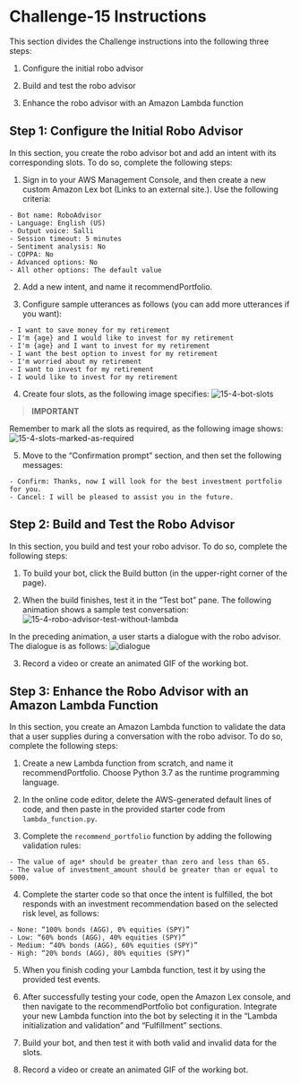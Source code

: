 # **Challenge-15 Instructions**
This section divides the Challenge instructions into the following three steps:

  1. Configure the initial robo advisor

  2. Build and test the robo advisor

  3. Enhance the robo advisor with an Amazon Lambda function

## **Step 1: Configure the Initial Robo Advisor**
In this section, you create the robo advisor bot and add an intent with its corresponding slots. To do so, complete the following steps:

  1. Sign in to your AWS Management Console, and then create a new custom Amazon Lex bot (Links to an external site.). Use the following criteria:

    - Bot name: RoboAdvisor
    - Language: English (US)
    - Output voice: Salli
    - Session timeout: 5 minutes
    - Sentiment analysis: No
    - COPPA: No
    - Advanced options: No
    - All other options: The default value

  2. Add a new intent, and name it recommendPortfolio.

  3. Configure sample utterances as follows (you can add more utterances if you want):

    - I want to save money for my retirement
    - I'm {age} and I would like to invest for my retirement
    - I'm {age} and I want to invest for my retirement
    - I want the best option to invest for my retirement
    - I'm worried about my retirement
    - I want to invest for my retirement
    - I would like to invest for my retirement

  4. Create four slots, as the following image specifies:
![15-4-bot-slots](https://user-images.githubusercontent.com/103230949/181870158-40e22942-5214-425f-8848-551023cf65ee.png)

> **IMPORTANT**

Remember to mark all the slots as required, as the following image shows:
![15-4-slots-marked-as-required](https://user-images.githubusercontent.com/103230949/181870171-b712ae43-32da-4f8e-861f-80003a7a903b.png)

  5. Move to the “Confirmation prompt” section, and then set the following messages:

    - Confirm: Thanks, now I will look for the best investment portfolio for you.
    - Cancel: I will be pleased to assist you in the future.

## **Step 2: Build and Test the Robo Advisor**
In this section, you build and test your robo advisor. To do so, complete the following steps:

  1. To build your bot, click the Build button (in the upper-right corner of the page).

  2. When the build finishes, test it in the “Test bot” pane. The following animation shows a sample test conversation:
![15-4-robo-advisor-test-without-lambda](https://user-images.githubusercontent.com/103230949/181870184-807b2be9-73f0-4768-89e7-68ef846473dc.gif)


In the preceding animation, a user starts a dialogue with the robo advisor. The dialogue is as follows:
![dialogue](https://user-images.githubusercontent.com/103230949/181870198-13561adc-11b6-4c29-8e00-88873f636f0d.png)

  3. Record a video or create an animated GIF of the working bot.

## **Step 3: Enhance the Robo Advisor with an Amazon Lambda Function**
In this section, you create an Amazon Lambda function to validate the data that a user supplies during a conversation with the robo advisor. To do so, complete the following steps:

  1. Create a new Lambda function from scratch, and name it recommendPortfolio. Choose Python 3.7 as the runtime programming language.

  2. In the online code editor, delete the AWS-generated default lines of code, and then paste in the provided starter code from ```lambda_function.py```.

  3. Complete the ```recommend_portfolio``` function by adding the following validation rules:

    - The value of age* should be greater than zero and less than 65.
    - The value of investment_amount should be greater than or equal to 5000.

  4. Complete the starter code so that once the intent is fulfilled, the bot responds with an investment recommendation based on the selected risk level, as follows:

    - None: “100% bonds (AGG), 0% equities (SPY)”
    - Low: “60% bonds (AGG), 40% equities (SPY)”
    - Medium: “40% bonds (AGG), 60% equities (SPY)”
    - High: “20% bonds (AGG), 80% equities (SPY)”

  5. When you finish coding your Lambda function, test it by using the provided test events.

  6. After successfully testing your code, open the Amazon Lex console, and then navigate to the recommendPortfolio bot configuration. Integrate your new Lambda function into the bot by selecting it in the “Lambda initialization and validation” and “Fulfillment” sections.

  7. Build your bot, and then test it with both valid and invalid data for the slots.

  8. Record a video or create an animated GIF of the working bot.
